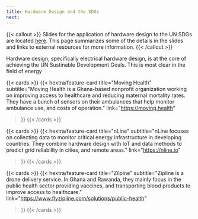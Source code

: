 ```yaml
---
title: Hardware Design and the SDGs
next: 
---
```


{{< callout >}}
  Slides for the application of hardware design to the UN SDGs are located [here](../../pdfs/SDGs.pdf). This page summarizes some of the details in the slides and links to external resources for more information.
{{< /callout >}}

<div class="mt-6"></div>

Hardware design, specifically electrical hardware design, is at the core of achieving the UN Sustinable Development Goals. This is most clear in the field of energy 



<div class="mt-12"></div>

{{< cards >}}
  {{< hextra/feature-card
    title="Moving Health"
    subtitle="Moving Health is a Ghana-based nonprofit organization working on improving access to healthcare and reducing maternal mortality rates. They have a bunch of sensors on their ambulances that help monitor ambulance use, and costs of operation."
    link="https://moving.health"
  >}}
{{< /cards >}}

{{< cards >}}
  {{< hextra/feature-card
    title="nLine"
    subtitle="nLine focuses on collecting data to monitor critical energy infrastructure in developing countries. They combine hardware design with IoT and data methods to predict grid reliability in cities, and remote areas."
    link="https://nline.io"
  >}}
{{< /cards >}}

{{< cards >}}
  {{< hextra/feature-card
    title="Zilpine"
    subtitle="Zipline is a drone delivery service. In Ghana and Rawanda, they mainly focus in the public health sector providing vaccines, and transporting blood products to improve access to healthcare."
    link="https://www.flyzipline.com/solutions/public-health"
  >}}
{{< /cards >}}